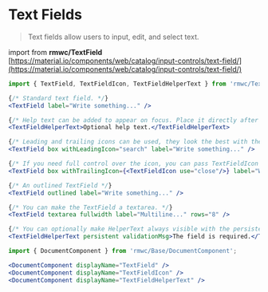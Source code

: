 # Text Fields

> Text fields allow users to input, edit, and select text.

import from **rmwc/TextField**  
[https://material.io/components/web/catalog/input-controls/text-field/](https://material.io/components/web/catalog/input-controls/text-field/)

```jsx render
import { TextField, TextFieldIcon, TextFieldHelperText } from 'rmwc/TextField';

{/* Standard text field. */}
<TextField label="Write something..." />

{/* Help text can be added to appear on focus. Place it directly after TextField. */}
<TextFieldHelperText>Optional help text.</TextFieldHelperText>

{/* Leading and trailing icons can be used, they look the best with the box prop. You can pass anything the Icon component accepts. */}
<TextField box withLeadingIcon="search" label="Write something..." />

{/* If you need full control over the icon, you can pass TextFieldIcon in and add your own props. */}
<TextField box withTrailingIcon={<TextFieldIcon use="close"/>} label="Write something..." />

{/* An outlined TextField */}
<TextField outlined label="Write something..." />

{/* You can make the TextField a textarea. */}
<TextField textarea fullwidth label="Multiline..." rows="8" />

{/* You can optionally make HelperText always visible with the persistent prop. */}
<TextFieldHelperText persistent validationMsg>The field is required.</TextFieldHelperText>
```

```jsx renderOnly
import { DocumentComponent } from 'rmwc/Base/DocumentComponent';

<DocumentComponent displayName="TextField" />
<DocumentComponent displayName="TextFieldIcon" />
<DocumentComponent displayName="TextFieldHelperText" />
```
